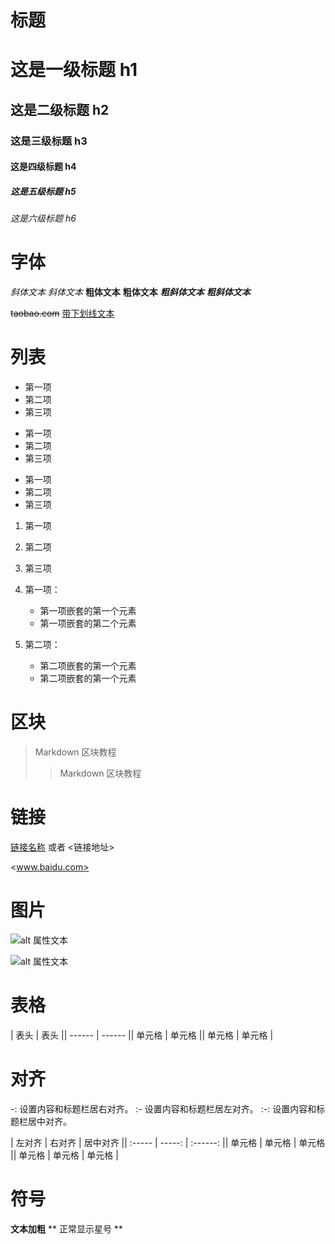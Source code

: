 # 标题

# 这是一级标题 h1
## 这是二级标题 h2
### 这是三级标题 h3
#### 这是四级标题 h4
##### 这是五级标题 h5
###### 这是六级标题 h6

# 字体

*斜体文本*
_斜体文本_
**粗体文本**
__粗体文本__
***粗斜体文本***
___粗斜体文本___

~~taobao.com~~
<u>带下划线文本</u>

# 列表

* 第一项
* 第二项
* 第三项

+ 第一项
+ 第二项
+ 第三项


- 第一项
- 第二项
- 第三项

1. 第一项
2. 第二项
3. 第三项

1. 第一项：
   - 第一项嵌套的第一个元素
   - 第一项嵌套的第二个元素

2. 第二项：
   - 第二项嵌套的第一个元素
   - 第二项嵌套的第一个元素
   
# 区块

> Markdown 区块教程
> > Markdown 区块教程

# 链接

[链接名称](链接地址)
或者
<链接地址>

<www.baidu.com>

# 图片

![alt 属性文本](图片地址)

![alt 属性文本](图片地址 "可选标题")

# 表格

| 表头   | 表头   || ------ | ------ || 单元格 | 单元格 || 单元格 | 单元格 |

# 对齐

-: 设置内容和标题栏居右对齐。
:- 设置内容和标题栏居左对齐。
:-: 设置内容和标题栏居中对齐。

| 左对齐 | 右对齐 | 居中对齐 || :----- | -----: | :------: || 单元格 | 单元格 |  单元格  || 单元格 | 单元格 |  单元格  |

# 符号

**文本加粗** \*\* 正常显示星号 \*\*

